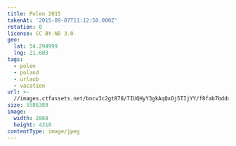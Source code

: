 ```yaml
---
title: Polen 2015
takenAt: '2015-09-07T11:12:50.000Z'
rotation: 0
license: CC BY-ND 3.0
geo:
  lat: 54.294999
  lng: 21.603
tags:
  - polen
  - poland
  - urlaub
  - vacation
url: >-
  //images.ctfassets.net/bncv3c2gt878/7IUQHyY3gkAqQxOj5TIjYY/f8fab7bdda2e2640eb9f9e7d352201e7/polen-2015_25656957390_o
size: 5586389
image:
  width: 2868
  height: 4310
contentType: image/jpeg
---
```


